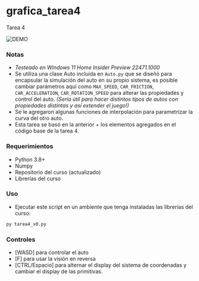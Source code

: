 # grafica_tarea4

Tarea 4

![DEMO](https://github.com/juanpintop/grafica_tarea4/raw/main/tarea4.gif)

### Notas
* _Testeado en Windows 11 Home Insider Preview 22471.1000_
* Se utiliza una clase Auto incluida en `Auto.py` que se diseñó para encapsular la simulación del auto en su propio sistema, es posible cambiar parámetros aquí como `MAX_SPEED`, `CAR_FRICTION`, `CAR_ACCELERATION`, `CAR_ROTATION_SPEED` para alterar las propiedades y control del auto. _(Sería útil para hacer distintos tipos de autos con propiedades distintas y así extender el juego!)_
* Se le agregaron algunas funciones de interpolación para parametrizar la curva del otro auto.
* Esta tarea se basó en la anterior + los elementos agregados en el código base de la tarea 4.

### Requerimientos

* Python 3.8+
* Numpy
* Repositorio del curso (actualizado)
* Librerías del curso
  
### Uso
* Ejecutar este script en un ambiente que tenga instaladas las librerías del curso:
```bash
py tarea4_v0.py
```
### Controles
* [WASD] para controlar el auto
* [F] para usar la visión en reversa
* [CTRL/Espacio] para alternar el display del sistema de coordenadas y cambiar el display de las primitivas.
